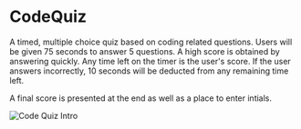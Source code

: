 # CodeQuiz
A timed, multiple choice quiz based on coding related questions. Users will be given 75 seconds to answer 5 questions. A high score is obtained by answering quickly. Any time left on the timer is the user's score. If the user answers incorrectly, 10 seconds will be deducted from any remaining time left.

A final score is presented at the end as well as a place to enter intials.

![Code Quiz Intro](https://user-images.githubusercontent.com/58674083/73130582-229e5680-3fc9-11ea-86d8-2965cdbaa8a6.PNG)
